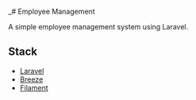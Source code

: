 _# Employee Management

A simple employee management system using Laravel.

## Stack

- [Laravel](https://laravel.com/)
- [Breeze](https://laravel.com/docs/9.x/starter-kits#laravel-breeze)
- [Filament](https://filamentphp.com/)
